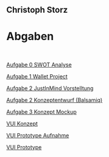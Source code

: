 ## Christoph Storz


<h1>Abgaben </h1>
<br>
<p><a href="SWOT.png">Aufgabe 0 SWOT Analyse</a></p>
<p><a href="Wallet.pdf">Aufgabe 1 Wallet Project</a></p>
<p><a href="JustinMind.pdf">Aufgabe 2 JustInMind Vorstelltung</a></p>
<p><a href="Kozept_dashboard.bmpr">Aufgabe 2 Konzeptentwurf (Balsamiq)</a></p>
<p><a href="aufgabe3/main.html">Aufgabe 3 Konzept Mockup</a></p>
<p><a href="https://tortu.io/share/937572">VUI Konzept</a></p>
<p><a href="VUI/vui_audio.mp3">VUI Prototype Aufnahme</a></p>
<p><a href="VUI/playground-artyom.html">VUI Prototype</a></p>
